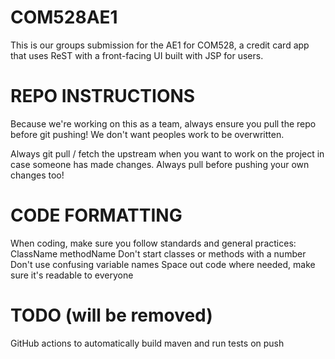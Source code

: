 # COM528AE1
This is our groups submission for the AE1 for COM528, a credit card app that uses ReST with a front-facing UI built with JSP for users.

# REPO INSTRUCTIONS
Because we're working on this as a team, always ensure you pull the repo before git pushing! We don't want peoples work to be overwritten.

Always git pull / fetch the upstream when you want to work on the project in case someone has made changes.
Always pull before pushing your own changes too!

# CODE FORMATTING
When coding, make sure you follow standards and general practices:
ClassName
methodName
Don't start classes or methods with a number
Don't use confusing variable names
Space out code where needed, make sure it's readable to everyone

# TODO (will be removed)
GitHub actions to automatically build maven and run tests on push
